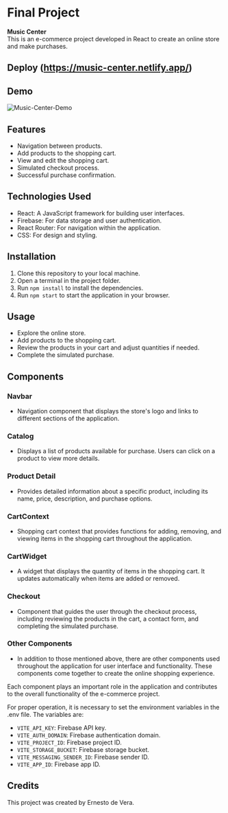 # Final Project

**Music Center**  
This is an e-commerce project developed in React to create an online store and make purchases.

## Deploy (https://music-center.netlify.app/)

## Demo
![Music-Center-Demo](https://github.com/ernestodevera/ProjectoFinal-DeVera/assets/99355907/a02acc9c-3171-432c-806f-0eb8edd0632b)



## Features

- Navigation between products.
- Add products to the shopping cart.
- View and edit the shopping cart.
- Simulated checkout process.
- Successful purchase confirmation.

## Technologies Used

- React: A JavaScript framework for building user interfaces.
- Firebase: For data storage and user authentication.
- React Router: For navigation within the application.
- CSS: For design and styling.

## Installation

1. Clone this repository to your local machine.
2. Open a terminal in the project folder.
3. Run `npm install` to install the dependencies.
4. Run `npm start` to start the application in your browser.

## Usage

- Explore the online store.
- Add products to the shopping cart.
- Review the products in your cart and adjust quantities if needed.
- Complete the simulated purchase.

## Components

### Navbar

- Navigation component that displays the store's logo and links to different sections of the application.

### Catalog

- Displays a list of products available for purchase. Users can click on a product to view more details.

### Product Detail

- Provides detailed information about a specific product, including its name, price, description, and purchase options.

### CartContext

- Shopping cart context that provides functions for adding, removing, and viewing items in the shopping cart throughout the application.

### CartWidget

- A widget that displays the quantity of items in the shopping cart. It updates automatically when items are added or removed.

### Checkout

- Component that guides the user through the checkout process, including reviewing the products in the cart, a contact form, and completing the simulated purchase.

### Other Components

- In addition to those mentioned above, there are other components used throughout the application for user interface and functionality. These components come together to create the online shopping experience.

Each component plays an important role in the application and contributes to the overall functionality of the e-commerce project.

For proper operation, it is necessary to set the environment variables in the .env file. The variables are:

- `VITE_API_KEY`: Firebase API key.
- `VITE_AUTH_DOMAIN`: Firebase authentication domain.
- `VITE_PROJECT_ID`: Firebase project ID.
- `VITE_STORAGE_BUCKET`: Firebase storage bucket.
- `VITE_MESSAGING_SENDER_ID`: Firebase sender ID.
- `VITE_APP_ID`: Firebase app ID.

## Credits

This project was created by Ernesto de Vera.

